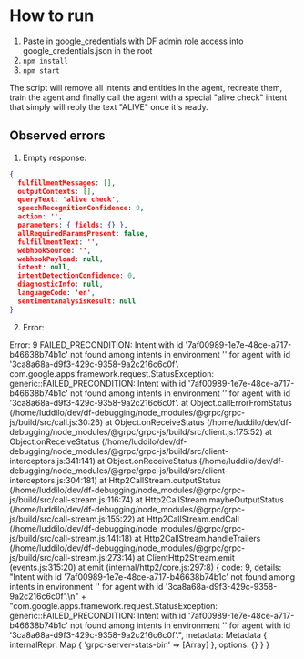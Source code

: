# How to run

1. Paste in google_credentials with DF admin role access into google_credentials.json in the root
2. `npm install`
3. `npm start`

The script will remove all intents and entities in the agent, recreate them, train the agent and finally call the agent with a special "alive check" intent that simply will reply the text "ALIVE" once it's ready. 

## Observed errors

1. Empty response:

```json
{
  fulfillmentMessages: [],
  outputContexts: [],
  queryText: 'alive check',
  speechRecognitionConfidence: 0,
  action: '',
  parameters: { fields: {} },
  allRequiredParamsPresent: false,
  fulfillmentText: '',
  webhookSource: '',
  webhookPayload: null,
  intent: null,
  intentDetectionConfidence: 0,
  diagnosticInfo: null,
  languageCode: 'en',
  sentimentAnalysisResult: null
}
```

2. Error:

Error: 9 FAILED_PRECONDITION: Intent with id '7af00989-1e7e-48ce-a717-b46638b74b1c' not found among intents in environment '' for agent with id '3ca8a68a-d9f3-429c-9358-9a2c216c6c0f'.
com.google.apps.framework.request.StatusException: <eye3 title='FAILED_PRECONDITION'/> generic::FAILED_PRECONDITION: Intent with id '7af00989-1e7e-48ce-a717-b46638b74b1c' not found among intents in environment '' for agent with id '3ca8a68a-d9f3-429c-9358-9a2c216c6c0f'.
    at Object.callErrorFromStatus (/home/luddilo/dev/df-debugging/node_modules/@grpc/grpc-js/build/src/call.js:30:26)
    at Object.onReceiveStatus (/home/luddilo/dev/df-debugging/node_modules/@grpc/grpc-js/build/src/client.js:175:52)
    at Object.onReceiveStatus (/home/luddilo/dev/df-debugging/node_modules/@grpc/grpc-js/build/src/client-interceptors.js:341:141)
    at Object.onReceiveStatus (/home/luddilo/dev/df-debugging/node_modules/@grpc/grpc-js/build/src/client-interceptors.js:304:181)
    at Http2CallStream.outputStatus (/home/luddilo/dev/df-debugging/node_modules/@grpc/grpc-js/build/src/call-stream.js:116:74)
    at Http2CallStream.maybeOutputStatus (/home/luddilo/dev/df-debugging/node_modules/@grpc/grpc-js/build/src/call-stream.js:155:22)
    at Http2CallStream.endCall (/home/luddilo/dev/df-debugging/node_modules/@grpc/grpc-js/build/src/call-stream.js:141:18)
    at Http2CallStream.handleTrailers (/home/luddilo/dev/df-debugging/node_modules/@grpc/grpc-js/build/src/call-stream.js:273:14)
    at ClientHttp2Stream.emit (events.js:315:20)
    at emit (internal/http2/core.js:297:8) {
  code: 9,
  details: "Intent with id '7af00989-1e7e-48ce-a717-b46638b74b1c' not found among intents in environment '' for agent with id '3ca8a68a-d9f3-429c-9358-9a2c216c6c0f'.\n" +
    "com.google.apps.framework.request.StatusException: <eye3 title='FAILED_PRECONDITION'/> generic::FAILED_PRECONDITION: Intent with id '7af00989-1e7e-48ce-a717-b46638b74b1c' not found among intents in environment '' for agent with id '3ca8a68a-d9f3-429c-9358-9a2c216c6c0f'.",
  metadata: Metadata {
    internalRepr: Map { 'grpc-server-stats-bin' => [Array] },
    options: {}
  }
}

